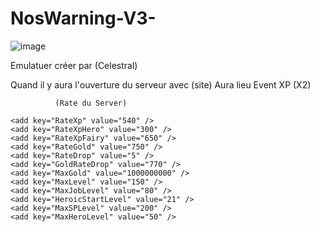# NosWarning-V3-

![image](https://cdn.discordapp.com/attachments/308987203563028480/381121026979004416/unknown.png)

Emulatuer créer par (Celestral)

Quand il y aura l'ouverture du serveur avec (site) Aura lieu Event XP (X2)

              (Rate du Server)
              
    <add key="RateXp" value="540" />
    <add key="RateXpHero" value="300" />
    <add key="RateXpFairy" value="650" />
    <add key="RateGold" value="750" />
    <add key="RateDrop" value="5" />
    <add key="GoldRateDrop" value="770" />
    <add key="MaxGold" value="1000000000" />
    <add key="MaxLevel" value="150" />
    <add key="MaxJobLevel" value="80" />
    <add key="HeroicStartLevel" value="21" />
    <add key="MaxSPLevel" value="200" />
    <add key="MaxHeroLevel" value="50" />
    
    
